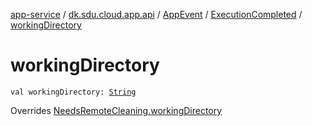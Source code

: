 [app-service](../../../index.md) / [dk.sdu.cloud.app.api](../../index.md) / [AppEvent](../index.md) / [ExecutionCompleted](index.md) / [workingDirectory](./working-directory.md)

# workingDirectory

`val workingDirectory: `[`String`](https://kotlinlang.org/api/latest/jvm/stdlib/kotlin/-string/index.html)

Overrides [NeedsRemoteCleaning.workingDirectory](../-needs-remote-cleaning/working-directory.md)

